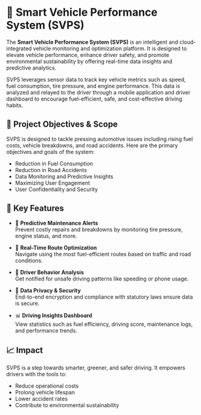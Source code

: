 # 🚗 Smart Vehicle Performance System (SVPS)

The **Smart Vehicle Performance System (SVPS)** is an intelligent and cloud-integrated vehicle monitoring and optimization platform. It is designed to elevate vehicle performance, enhance driver safety, and promote environmental sustainability by offering real-time data insights and predictive analytics.

SVPS leverages sensor data to track key vehicle metrics such as speed, fuel consumption, tire pressure, and engine performance. This data is analyzed and relayed to the driver through a mobile application and driver dashboard to encourage fuel-efficient, safe, and cost-effective driving habits.

## 🎯 Project Objectives & Scope

SVPS is designed to tackle pressing automotive issues including rising fuel costs, vehicle breakdowns, and road accidents. Here are the primary objectives and goals of the system:
- Reduction in Fuel Consumption
- Reduction in Road Accidents
- Data Monitoring and Predictive Insights
- Maximizing User Engagement
- User Confidentiality and Security


## 📱 Key Features
- 🔧 **Predictive Maintenance Alerts**  
  Prevent costly repairs and breakdowns by monitoring tire pressure, engine status, and more.

- 🧭 **Real-Time Route Optimization**  
  Navigate using the most fuel-efficient routes based on traffic and road conditions.

- 🚦 **Driver Behavior Analysis**  
  Get notified for unsafe driving patterns like speeding or phone usage.

- 🔐 **Data Privacy & Security**  
  End-to-end encryption and compliance with statutory laws ensure data is secure.

- 📊 **Driving Insights Dashboard**  
  View statistics such as fuel efficiency, driving score, maintenance logs, and performance trends.

## 📈 Impact

SVPS is a step towards smarter, greener, and safer driving. It empowers drivers with the tools to:
- Reduce operational costs
- Prolong vehicle lifespan
- Lower accident rates
- Contribute to environmental sustainability


